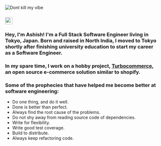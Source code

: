 ![Dont kill my vibe](https://ariel-baxter.s3.amazonaws.com/dontkillmyvibe.png)


### <img src="https://github.com/TheDudeThatCode/TheDudeThatCode/blob/master/Assets/Hi.gif" width="24px"> 

### Hey, I'm Ashish! I'm a Full Stack Software Engineer living in Tokyo, Japan. Born and raised in North India, I moved to Tokyo shortly after finishing university education to start my career as a Software Engineer. 

### In my spare time, I work on a hobby project, [Turbocommerce](https://github.com/ashdaily/turbocommerce), an open source e-commerce solution similar to shopify. 

### Some of the prophecies that have helped me become better at software engineering:

- Do one thing, and do it well.
- Done is better than perfect.
- Always find the root cause of the problems.
- Do not shy away from reading source code of dependencies.
- Write for flexibility.
- Write good test coverage.
- Build to distribute.
- Always keep refactoring code. 
